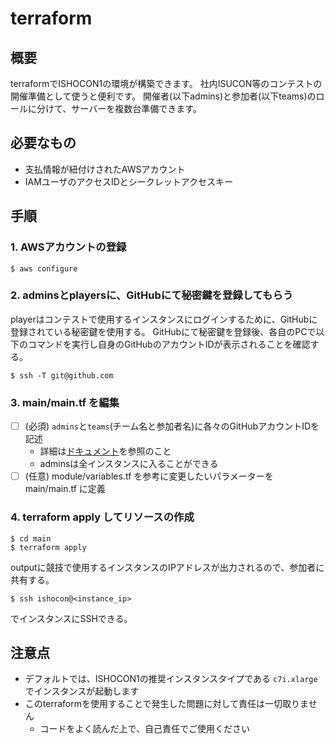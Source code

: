 # terraform

## 概要

terraformでISHOCON1の環境が構築できます。
社内ISUCON等のコンテストの開催準備として使うと便利です。
開催者(以下admins)と参加者(以下teams)のロールに分けて、サーバーを複数台準備できます。

## 必要なもの

- 支払情報が紐付けされたAWSアカウント
- IAMユーザのアクセスIDとシークレットアクセスキー

## 手順

### 1. AWSアカウントの登録

```shell
$ aws configure
```

### 2. adminsとplayersに、GitHubにて秘密鍵を登録してもらう

playerはコンテストで使用するインスタンスにログインするために、GitHubに登録されている秘密鍵を使用する。
GitHubにて秘密鍵を登録後、各自のPCで以下のコマンドを実行し自身のGitHubのアカウントIDが表示されることを確認する。

```shell
$ ssh -T git@github.com
```

### 3. main/main.tf を編集

- [ ] (必須) `admins`と`teams`(チーム名と参加者名)に各々のGitHubアカウントIDを記述
  - 詳細は[ドキュメント](https://docs.github.com/ja/github/authenticating-to-github/connecting-to-github-with-ssh)を参照のこと
  - adminsは全インスタンスに入ることができる
- [ ] (任意) module/variables.tf を参考に変更したいパラメーターを main/main.tf に定義

### 4. terraform apply してリソースの作成

```shell
$ cd main
$ terraform apply
```

outputに競技で使用するインスタンスのIPアドレスが出力されるので、参加者に共有する。

```
$ ssh ishocon@<instance_ip>
```

でインスタンスにSSHできる。

## 注意点

- デフォルトでは、ISHOCON1の推奨インスタンスタイプである `c7i.xlarge` でインスタンスが起動します
- このterraformを使用することで発生した問題に対して責任は一切取りません
  - コードをよく読んだ上で、自己責任でご使用ください
